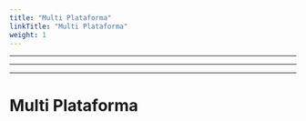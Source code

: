 ```yaml
---
title: "Multi Plataforma"
linkTitle: "Multi Plataforma"
weight: 1
---
```


---------------
---------------
---------------

# Multi Plataforma